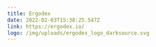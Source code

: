```yaml
---
title: Ergodex
date: 2022-02-03T15:38:25.547Z
link: https://ergodex.io/
logo: /img/uploads/ergodex_logo_darksource.svg
---
```

